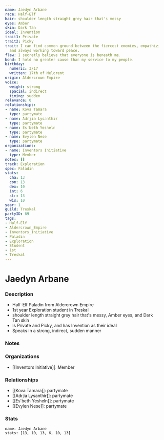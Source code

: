 ```yaml
---
name: Jaedyn Arbane
race: Half-Elf
hair: shoulder length straight grey hair that's messy
eyes: Amber
skin: Dark Tan
ideal: Invention
trait1: Private
trait2: Picky
trait: I can find common ground between the fiercest enemies, empathizing with them
  and always working toward peace.
flaw: I secretly believe that everyone is beneath me.
bond: I hold no greater cause than my service to my people.
birthday:
  numeric: 3/17
  written: 17th of Melorent
origin: Aldercrown Empire
voice:
  weight: strong
  spacial: indirect
  timing: sudden
relevance: 0
relationships:
- name: Kova Tamara
  type: partymate
- name: Adrjia Lysanthir
  type: partymate
- name: Es'beth Yesheln
  type: partymate
- name: Evylen Nese
  type: partymate
organizations:
- name: Inventors Initiative
  type: Member
notes: []
track: Exploration
spec: Paladin
stats:
  cha: 13
  con: 13
  dex: 10
  int: 6
  str: 13
  wis: 10
year: 1
guild: Treskal
partyID: 69
tags:
- Half-Elf
- Aldercrown_Empire
- Inventors_Initiative
- Paladin
- Exploration
- Student
- 1st
- Treskal
---
```

# Jaedyn Arbane
### Description
- Half-Elf Paladin from Aldercrown Empire
- 1st year Exploration student in Treskal
- shoulder length straight grey hair that's messy, Amber eyes, and Dark Tan skin
- Is Private and Picky, and has Invention as their ideal
- Speaks in a strong, indirect, sudden manner

### Notes

### Organizations
- [[Inventors Initiative]]: Member

### Relationships
- [[Kova Tamara]]: partymate
- [[Adrjia Lysanthir]]: partymate
- [[Es'beth Yesheln]]: partymate
- [[Evylen Nese]]: partymate

### Stats
```statblock
name: Jaedyn Arbane
stats: [13, 10, 13, 6, 10, 13]
```